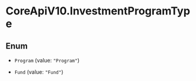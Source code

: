 # CoreApiV10.InvestmentProgramType

## Enum


* `Program` (value: `"Program"`)

* `Fund` (value: `"Fund"`)


